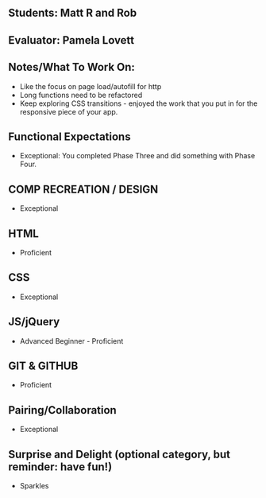 ## Students: Matt R and Rob
## Evaluator: Pamela Lovett
## Notes/What To Work On:

- Like the focus on page load/autofill for http
- Long functions need to be refactored
- Keep exploring CSS transitions - enjoyed the work that you put in for the responsive piece of your app.

## Functional Expectations

* Exceptional: You completed Phase Three and did something with Phase Four.

## COMP RECREATION / DESIGN

* Exceptional  

## HTML
 
* Proficient  

## CSS

* Exceptional  

## JS/jQuery

* Advanced Beginner - Proficient  

## GIT & GITHUB
 
* Proficient  

## Pairing/Collaboration

* Exceptional  

## Surprise and Delight (optional category, but reminder: have fun!)
  
* Sparkles  
 
